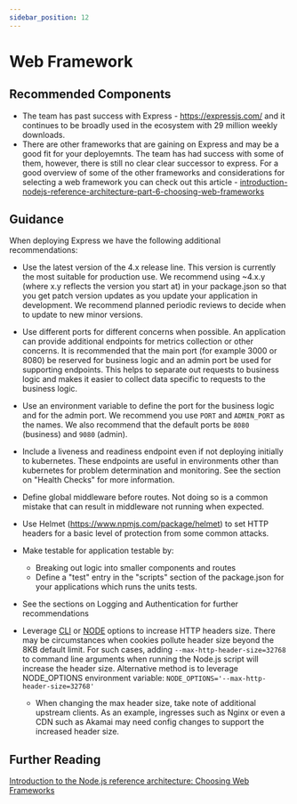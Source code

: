 ```yaml
---
sidebar_position: 12
---
```


# Web Framework

## Recommended Components

- The team has past success with Express - https://expressjs.com/ and it continues to
  be broadly used in the ecosystem with 29 million weekly downloads.
- There are other frameworks that are gaining on Express and may be a good fit for your deployemnts.
  The team has had success with some of them, however, there is still no clear clear
  successor to express. For a good overview of some of the other frameworks and considerations for
  selecting a web framework you can check out this article -  [introduction-nodejs-reference-architecture-part-6-choosing-web-frameworks](https://developers.redhat.com/articles/2021/12/03/introduction-nodejs-reference-architecture-part-6-choosing-web-frameworks)
  
## Guidance

When deploying Express we have the following additional recommendations:

- Use the latest version of the 4.x release line. This version is currently the most suitable for production use.
  We recommend using ~4.x.y (where x.y reflects the version you start at) in your package.json so that you get patch
  version updates as you update your application in development. We recommend planned periodic reviews
  to decide when to update to new minor versions.

- Use different ports for different concerns when possible.
  An application can provide additional endpoints for metrics collection or other concerns. It is recommended that
  the main port (for example 3000 or 8080) be reserved for business logic and an admin
  port be used for supporting endpoints. This helps to separate out requests to business logic and makes it easier to collect
  data specific to requests to the business logic.

- Use an environment variable to define the port for the business logic and for the admin port.
  We recommend you use `PORT` and `ADMIN_PORT` as the names. We also recommend that the default ports be `8080` (business) and `9080` (admin).

- Include a liveness and readiness endpoint even if not deploying initially to kubernetes. These endpoints are useful in environments
  other than kubernetes for problem determination and monitoring. See the section on "Health Checks" for more information.

- Define global middleware before routes. Not doing so is a common mistake that can result in middleware not running when expected.

- Use Helmet (https://www.npmjs.com/package/helmet) to set HTTP headers for a basic level of protection from some common attacks.

- Make testable for application testable by:

  - Breaking out logic into smaller components and routes
  - Define a "test" entry in the "scripts" section of the package.json for your applications which runs the units tests.

- See the sections on Logging and Authentication for further recommendations

- Leverage [CLI](https://nodejs.org/api/cli.html#cli_max_http_header_size_size) or [NODE](https://nodejs.org/api/cli.html#cli_node_options_options) options to increase HTTP headers size. There may be circumstances when cookies pollute header size beyond the 8KB default limit. For such cases, adding `--max-http-header-size=32768` to command line arguments when running the Node.js script will increase the header size. Alternative method is to leverage NODE_OPTIONS environment variable: `NODE_OPTIONS='--max-http-header-size=32768'`

  - When changing the max header size, take note of additional upstream clients. As an example, ingresses such as Nginx or even a CDN such as Akamai may need config changes to support the increased header size.


## Further Reading

[Introduction to the Node.js reference architecture: Choosing Web Frameworks](https://developers.redhat.com/articles/2021/12/03/introduction-nodejs-reference-architecture-part-6-choosing-web-frameworks)
